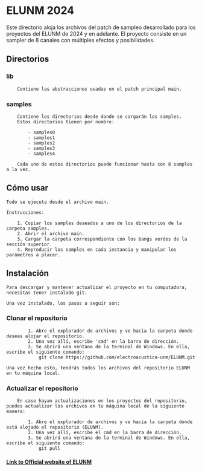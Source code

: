 # ELUNM 2024

Este directorio aloja los archivos del patch de sampleo
desarrollado para los proyectos del ELUNM de 2024 y en adelante.
El proyecto consiste en un sampler de 8 canales con múltiples efectos y posibilidades.

## Directorios

### 	__lib__

		Contiene las abstracciones usadas en el patch principal main.

### 	__samples__

		Contiene los directorios desde donde se cargarán los samples.
		Estos directorios tienen por nombre:

			- samples0
			- samples1
			- samples2
			- samples3
			- samples4

		Cada uno de estos directorios puede funcionar hasta con 8 samples a la vez.

## Cómo usar

	Todo se ejecuta desde el archivo main.

	Instrucciones:

		1. Copiar los samples deseados a uno de los directorios de la carpeta samples.
		2. Abrir el archivo main.
		3. Cargar la carpeta correspondiente con los bangs verdes de la sección superior.
		4. Reproducir los samples en cada instancia y manipular los parámetros a placer.

## Instalación

	Para descargar y mantener actualizar el proyecto en tu computadora,
	necesitas tener instalado git.

	Una vez instalado, los pasos a seguir son:

### 	Clonar el repositorio

			1. Abre el explorador de archivos y ve hacia la carpeta donde deseas alojar el repositorio.
			2. Una vez allí, escribe 'cmd' en la barra de dirección.
			3. Se abrirá una ventana de la terminal de Windows. En ella, escribe el siguiente comando:
				git clone https://github.com/electroacustica-unm/ELUNM.git

	Una vez hecho esto, tendrás todos los archivos del repositorio ELUNM en tu máquina local.

###		Actualizar el repositorio

		En caso hayan actualizaciones en los proyectos del repositorio, puedes actualizar los archivos en tu máquina local de la siguiente manera:

			1. Abre el explorador de archivos y ve hacia la carpeta donde está alojado el repositorio (ELUNM).
			2. Una vez allí, escribe el cmd en la barra de dirección.
			3. Se abrirá una ventana de la terminal de Windows. En ella, escribe el siguiente comando:
				git pull

####  [Link to Official website of ELUNM](https://www.unm.edu.pe/investigacion/direccion-de-innovacion-y-transferencia-tecnologica/laboratorio-de-musica-electroacustica-y-arte-sonoro/elunm/)
